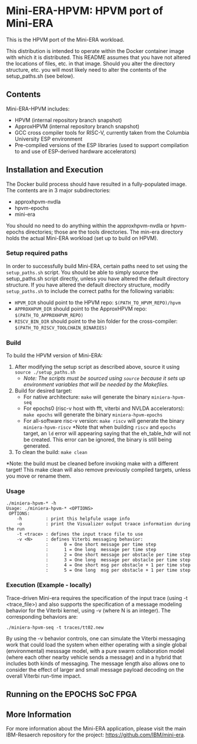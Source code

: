 # Mini-ERA-HPVM: HPVM port of Mini-ERA

This is the HPVM port of the Mini-ERA workload.

This distribution is intended to operate within the Docker container image with which it is distributed.
This README assumes that you have not altered the locations of files, etc. in that image.  Should you alter the 
directory structure, etc. you will most likely need to alter the contents of the setup_paths.sh (see below).

## Contents

Mini-ERA-HPVM includes:

- HPVM (internal repository branch snapshot)
- ApproxHPVM (internal repository branch snapshot)
- GCC cross compiler tools for RISC-V, currently taken from the Columbia University ESP environment
- Pre-compiled versions of the ESP libraries (used to support compilation to and use of ESP-derived hardware accelerators)

## Installation and Execution
The Docker build process should have resulted in a fully-populated image.  The contents are in 3 major subdirectories:
- approxhpvm-nvdla
- hpvm-epochs
- mini-era


You should no need to do anything within the approxhpvm-nvdla or hpvm-epochs directories; those are the tools directories.
The min-era directory holds the actual Mini-ERA workload (set up to build on HPVM).


### Setup required paths
In order to successfully build Mini-ERA, certain paths need to set using the `setup_paths.sh` script.
You should be able to simply source the setup_paths.sh script directly, unless you have altered the default directory structure.
If you have altered the default directory structure, modify `setup_paths.sh` to include the correct paths for the following variabls:
* `HPVM_DIR` should point to the HPVM repo: `$(PATH_TO_HPVM_REPO)/hpvm`
* `APPROXHPVM_DIR` should point to the ApproxHPVM repo: `$(PATH_TO_APPROXHPVM_REPO)`
* `RISCV_BIN_DIR` should point to the bin folder for the cross-compiler: `$(PATH_TO_RISCV_TOOLCHAIN_BINARIES)`

### Build

To build the HPVM version of Mini-ERA: 

1. After modifying the setup script as described above, source it using `source ./setup_paths.sh`
    - *Note: The scripts must be sourced using `source` because it sets up environment variables that will be needed by the Makefiles.*
2. Build for desired target:
    * For native architecture: `make` will generate the binary `miniera-hpvm-seq`
    * For epochs0 (risc-v host with fft, viterbi and NVLDA accelerators): `make epochs` will generate the binary `miniera-hpvm-epochs`
    * For all-software risc-v version: `make riscv` will generate the binary `miniera-hpvm-riscv`
*Note that when building `riscv` and `epochs` target, an `ld` error will appearing saying that the eh_table_hdr will not be created.
This error can be ignored, the binary is still being generated.
3. To clean the build: `make clean`

*Note: the build must be cleaned before invoking make with a different target!  This make clean will also remove previously compiled targets, unless you move or rename them.

### Usage
```
./miniera-hpvm-* -h
Usage: ./miniera-hpvm-* <OPTIONS>
 OPTIONS:
    -h         : print this helpfule usage info
    -o         : print the Visualizer output traace information during the run
    -t <trace> : defines the input trace file to use
    -v <N>     : defines Viterbi messaging behavior:
               :      0 = One short message per time step
               :      1 = One long  message per time step
               :      2 = One short message per obstacle per time step
               :      3 = One long  message per obstacle per time step
               :      4 = One short msg per obstacle + 1 per time step
               :      5 = One long  msg per obstacle + 1 per time step
```

### Execution (Example - locally)

Trace-driven Mini-era requires the specification of the input trace (using -t <trace_file>) and also supports the specification of a message modeling behavior for the Viterbi kernel, using -v <N> (where N is an integer).  The corresponding behaviors are:

```
./miniera-hpvm-seq -t traces/tt02.new
```

By using the -v <N> behavior controls, one can simulate the Viterbi messaging work that could load the system when either operating with a single global (environmental) messsage model, with a pure swarm collaboration model (where each other nearby vehicle sends a message) and in a hybrid that includes both kinds of messaging.  The message length also allows one to consider the effect of larger and small message payload decoding on the overall Viterbi run-time impact.

## Running on the EPOCHS SoC FPGA

## More Information
For more information about the Mini-ERA application, please visit the main IBM-Resaerch repository for the project: https://github.com/IBM/mini-era.
